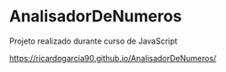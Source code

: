 # AnalisadorDeNumeros
 Projeto realizado durante curso de JavaScript

https://ricardogarcia90.github.io/AnalisadorDeNumeros/
